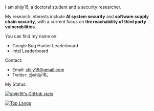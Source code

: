 I am shijy16, a doctoral student and a security researcher.

My research interests include **AI system security** and **software supply chain security**, with a current focus on **the reachability of third party vulnerabilities**.

You can find my name on:
- Google Bug Hunter Leaderboard
- Intel Leaderboard

Contact:
- Email: [shijy16@gmail.com](shijy16@gmail.com)
- Twitter: @shijy16_

My Status:

[![shijy16's GitHub stats](https://readme-stats.clckblog.space/api?username=shijy16&show_icons=true&theme=radical&count_private=true)](https://github.com/anuraghazra/github-readme-stats)

[![Top Langs](https://readme-stats.clckblog.space/api/top-langs/?username=shijy16&exclude_repo=CG_proj1,winafl,WDFuzzer,UCAS-Helper,LazyIDA,get-sep-file,sdn-srv6,shijy16.github.io&layout=compact)](https://github.com/anuraghazra/github-readme-stats)
